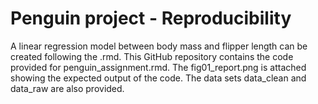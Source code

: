 # Penguin project - Reproducibility
A linear regression model between body mass and flipper length can be created following the .rmd.
This GitHub repository contains the code provided for penguin_assignment.rmd.
The fig01_report.png is attached showing the expected output of the code. 
The data sets data_clean and data_raw are also provided.

